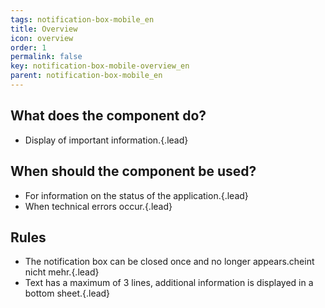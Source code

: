 ```yaml
---
tags: notification-box-mobile_en
title: Overview
icon: overview
order: 1
permalink: false  
key: notification-box-mobile-overview_en
parent: notification-box-mobile_en
---
```


## What does the component do?
* Display of important information.{.lead}

## When should the component be used?
* For information on the status of the application.{.lead}
* When technical errors occur.{.lead}

## Rules
* The notification box can be closed once and no longer appears.cheint nicht mehr.{.lead}
* Text has a maximum of 3 lines, additional information is displayed in a bottom sheet.{.lead}